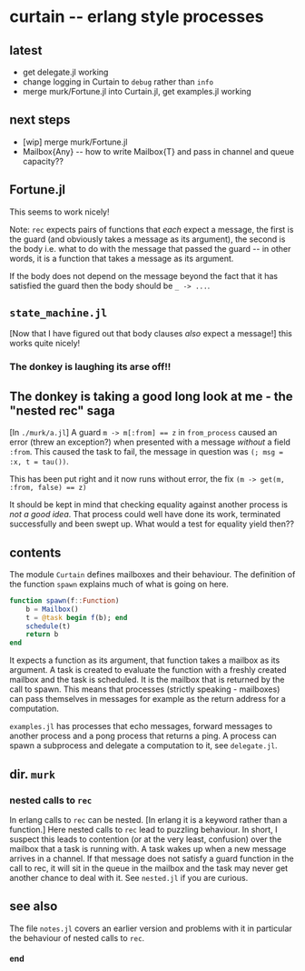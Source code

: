 # curtain -- erlang style processes

## latest 
 - get delegate.jl working
 - change logging in Curtain to `debug` rather than `info`
 - merge murk/Fortune.jl into Curtain.jl, get examples.jl working 

## next steps
 - [wip] merge murk/Fortune.jl
 - Mailbox{Any} -- how to write Mailbox{T} and pass in channel and queue capacity??

## Fortune.jl

This seems to work nicely!

Note: `rec` expects pairs of functions that _each_ expect a message, the first is the guard (and obviously takes a message as its argument), the second is the body i.e. what to do with the message that passed the guard -- in other words, it is a function that takes a message as its argument. 

If the body does not depend on the message beyond the fact that it has satisfied the guard then the body should be `_ -> ...`.

## `state_machine.jl`

[Now that I have figured out that body clauses _also_ expect a message!] this works quite nicely!

### The donkey is laughing its arse off!!

## The donkey is taking a good long look at me - the "nested rec" saga

[In `./murk/a.jl`] A guard `m -> m[:from] == z` in `from_process` caused an error (threw an exception?) when presented with a message _without_ a field `:from`. This caused the task to fail, the message in question was `(; msg = :x, t = tau())`.

This has been put right and it now runs without error, the fix `(m -> get(m, :from, false) == z)`

It should be kept in mind that checking equality against another process is _not a good idea_. That process could well have done its work, terminated successfully and been swept up. What would a test for equality yield then??

## contents

The module `Curtain` defines mailboxes and their behaviour. The definition of the function `spawn` explains much of what is going on here. 

```julia
function spawn(f::Function)
    b = Mailbox()
    t = @task begin f(b); end
    schedule(t)
    return b
end
```

It expects a function as its argument, that function takes a mailbox as its argument. A task is created to evaluate the function with a freshly created mailbox and the task is scheduled. It is the mailbox that is returned by the call to spawn. This means that processes (strictly speaking - mailboxes) can pass themselves in messages for example as the return address for a computation.

`examples.jl` has processes that echo messages, forward messages to another process and a pong process that returns a ping. A process can spawn a subprocess and delegate a computation to it, see `delegate.jl`.

## dir. `murk` 

### nested calls to `rec`

In erlang calls to `rec` can be nested. [In erlang it is a keyword rather than a function.] Here nested calls to `rec` lead to puzzling behaviour. In short, I suspect this leads to contention (or at the very least, confusion) over the mailbox that a task is running with. A task wakes up when a new message arrives in a channel. If that message does not satisfy a guard function in the call to rec, it will sit in the queue in the mailbox and the task may never get another chance to deal with it. See `nested.jl` if you are curious.

## see also

The file `notes.jl` covers an earlier version and problems with it in particular the behaviour of nested calls to `rec`.


#### end
